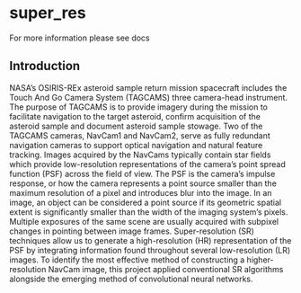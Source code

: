 # super_res

For more information please see docs

## Introduction
NASA’s OSIRIS-REx asteroid sample return mission spacecraft includes the
Touch And Go Camera System (TAGCAMS) three camera-head instrument. The
purpose of TAGCAMS is to provide imagery during the mission to
facilitate navigation to the target asteroid, confirm acquisition of
the asteroid sample and document asteroid sample stowage. Two of the
TAGCAMS cameras, NavCam1 and NavCam2, serve as fully redundant navigation
cameras to support optical navigation and natural feature tracking. Images
acquired by the NavCams typically contain star fields which provide
low-resolution representations of the camera’s point spread function
(PSF) across the field of view. The PSF is the camera’s impulse response,
or how the camera represents a point source smaller than the maximum
resolution of a pixel and introduces blur into the image. In an image,
an object can be considered a point source if its geometric spatial extent
is significantly smaller than the width of the imaging system’s pixels.
Multiple exposures of the same scene are usually acquired with subpixel
changes in pointing between image frames. Super-resolution (SR) techniques
allow us to generate a high-resolution (HR) representation of the PSF by
integrating information found throughout several low-resolution (LR) images.
To identify the most effective method of constructing a higher-resolution
NavCam image, this project applied conventional SR algorithms alongside
the emerging method of convolutional neural networks.